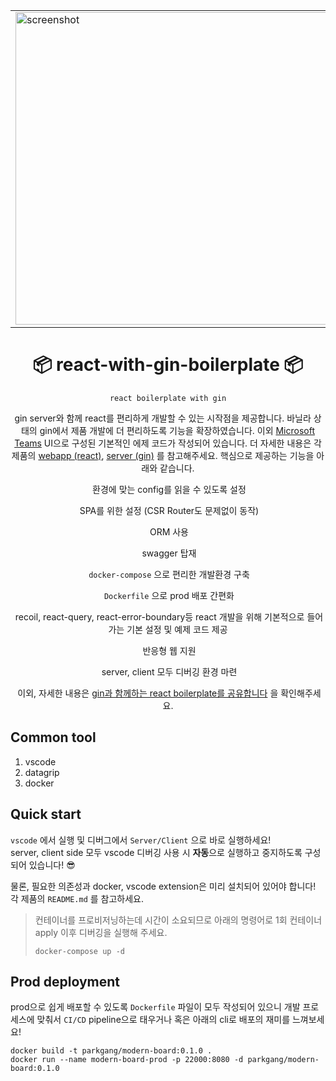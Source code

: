 <p align="center">
  <table align="center">
    <tbody>
      <tr>
        <td>
          <img src="https://user-images.githubusercontent.com/63892989/132948190-0e2e9cb6-bafc-4e9f-9bce-c0248397f095.png" alt="screenshot" width="500" />
        </td>
        <td>
          <img src="https://user-images.githubusercontent.com/63892989/132948191-154b0c14-0648-4817-9ca6-32702d03c75f.png" alt="screenshot" width="500" />
        </td>
      </tr>
    </tbody>
  </table>
  <h1 align="center">
    📦 react-with-gin-boilerplate 📦
  </h1>
</p>
<div align="center">

`react boilerplate with gin`

gin server와 함께 react를 편리하게 개발할 수 있는 시작점을 제공합니다.
바닐라 상태의 gin에서 제품 개발에 더 편리하도록 기능을 확장하였습니다.
이외 [Microsoft Teams](https://www.microsoft.com/ko-kr/microsoft-teams/group-chat-software) UI으로 구성된 기본적인 에제 코드가 작성되어 있습니다. 더 자세한 내용은 각 제품의 [webapp (react)](./webapp), [server (gin)](./server) 를 참고해주세요. 핵심으로 제공하는 기능을 아래와 같습니다.

&nbsp;환경에 맞는 config를 읽을 수 있도록 설정

&nbsp;SPA를 위한 설정 (CSR Router도 문제없이 동작)

&nbsp;ORM 사용

&nbsp;swagger 탑재

&nbsp;`docker-compose` 으로 편리한 개발환경 구축

&nbsp;`Dockerfile` 으로 prod 배포 간편화

&nbsp;recoil, react-query, react-error-boundary등 react 개발을 위해 기본적으로 들어가는 기본 설정 및 예제 코드 제공

&nbsp;반응형 웹 지원

&nbsp;server, client 모두 디버깅 환경 마련

&nbsp;이외, 자세한 내용은 [gin과 함께하는 react boilerplate를 공유합니다](https://parkgang.github.io/golang/share-react-boilerplate-with-gin) 을 확인해주세요.

</div>

## Common tool

1. vscode
1. datagrip
1. docker

## Quick start

`vscode` 에서 실행 및 디버그에서 `Server/Client` 으로 바로 실행하세요!  
server, client side 모두 vscode 디버깅 사용 시 **자동**으로 실행하고 중지하도록 구성되어 있습니다! 😎

물론, 필요한 의존성과 docker, vscode extension은 미리 설치되어 있어야 합니다! 각 제품의 `README.md` 를 참고하세요.

> 컨테이너를 프로비저닝하는데 시간이 소요되므로 아래의 명령어로 1회 컨테이너 apply 이후 디버깅을 실행해 주세요.
>
> ```shell
> docker-compose up -d
> ```

## Prod deployment

prod으로 쉽게 배포할 수 있도록 `Dockerfile` 파일이 모두 작성되어 있으니 개발 프로세스에 맞춰서 `CI/CD` pipeline으로 태우거나 혹은 아래의 cli로 배포의 재미를 느껴보세요!

```shell
docker build -t parkgang/modern-board:0.1.0 .
docker run --name modern-board-prod -p 22000:8080 -d parkgang/modern-board:0.1.0
```
